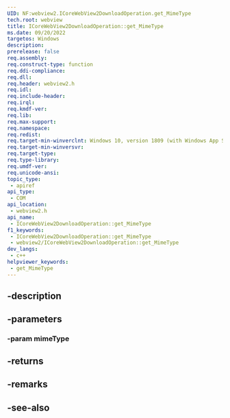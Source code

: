 ```yaml
---
UID: NF:webview2.ICoreWebView2DownloadOperation.get_MimeType
tech.root: webview
title: ICoreWebView2DownloadOperation::get_MimeType
ms.date: 09/20/2022
targetos: Windows
description: 
prerelease: false
req.assembly: 
req.construct-type: function
req.ddi-compliance: 
req.dll: 
req.header: webview2.h
req.idl: 
req.include-header: 
req.irql: 
req.kmdf-ver: 
req.lib: 
req.max-support: 
req.namespace: 
req.redist: 
req.target-min-winverclnt: Windows 10, version 1809 (with Windows App SDK 1.1 or later)
req.target-min-winversvr: 
req.target-type: 
req.type-library: 
req.umdf-ver: 
req.unicode-ansi: 
topic_type:
 - apiref
api_type:
 - COM
api_location:
 - webview2.h
api_name:
 - ICoreWebView2DownloadOperation::get_MimeType
f1_keywords:
 - ICoreWebView2DownloadOperation::get_MimeType
 - webview2/ICoreWebView2DownloadOperation::get_MimeType
dev_langs:
 - c++
helpviewer_keywords:
 - get_MimeType
---
```


## -description

## -parameters

### -param mimeType

## -returns

## -remarks

## -see-also

